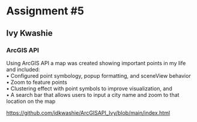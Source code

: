 # Assignment #5
## Ivy Kwashie  
### ArcGIS API

Using ArcGIS API a map was created showing important points in my life and included:
<br>• Configured point symbology, popup formatting, and sceneView behavior
<br>• Zoom to feature points
<br>• Clustering effect with point symbols to improve visualization, and
<br>• A search bar that allows users to input a city name and zoom to that location on the map

<https://github.com/idkwashie/ArcGISAPI_Ivy/blob/main/index.html>
